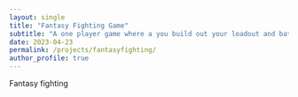 ```yaml
---
layout: single
title: "Fantasy Fighting Game"
subtitle: "A one player game where a you build out your loadout and battle a beast"
date: 2023-04-23
permalink: /projects/fantasyfighting/
author_profile: true
---
```


Fantasy fighting

